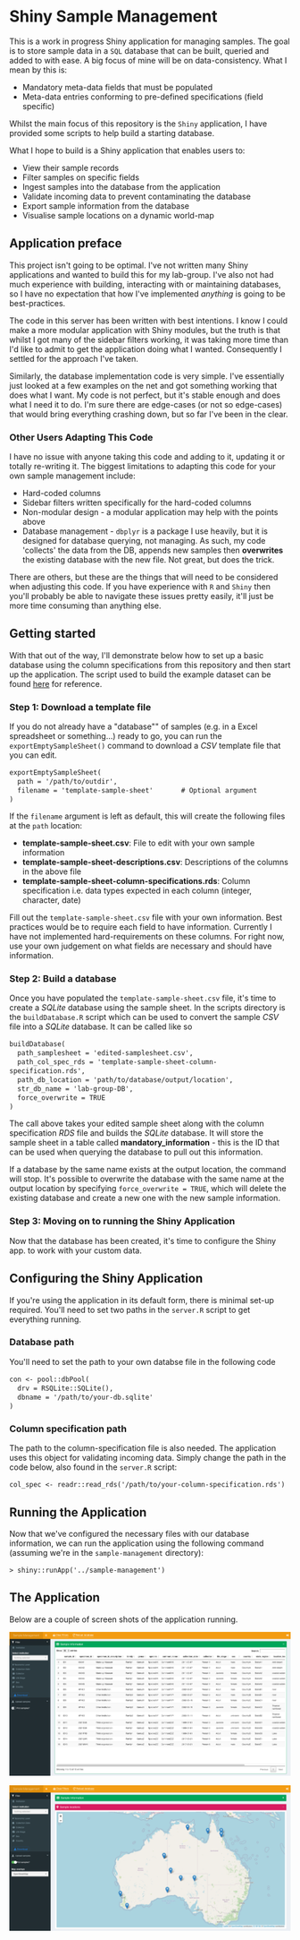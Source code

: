 # Shiny Sample Management

This is a work in progress Shiny application for managing samples. The goal is
to store sample data in a `SQL` database that can be built, queried and added
to with ease. A big focus of mine will be on data-consistency. What I mean by
this is:

* Mandatory meta-data fields that must be populated
* Meta-data entries conforming to pre-defined specifications (field specific)

Whilst the main focus of this repository is the `Shiny` application,
I have provided some scripts to help build a starting database.

What I hope to build is a Shiny application that enables users to:

* View their sample records
* Filter samples on specific fields
* Ingest samples into the database from the application
* Validate incoming data to prevent contaminating the database
* Export sample information from the database
* Visualise sample locations on a dynamic world-map

## Application preface

This project isn't going to be optimal. I've not written many Shiny applications
and wanted to build this for my lab-group. I've also not had much experience
with building, interacting with or maintaining databases, so I have no expectation
that how I've implemented *anything* is going to be best-practices.

The code in this server has been written with best intentions. I know I
could make a more modular application with Shiny modules, but the truth is that
whilst I got many of the sidebar filters working, it was taking more time than
I'd like to admit to get the application doing what I wanted. Consequently I
settled for the approach I've taken.

Similarly, the database implementation code is very simple. I've essentially
just looked at a few examples on the net and got something working that does
what I want. My code is not perfect, but it's stable enough and does what I need
it to do. I'm sure there are edge-cases (or not so edge-cases) that would bring
everything crashing down, but so far I've been in the clear.

### Other Users Adapting This Code

I have no issue with anyone taking this code and adding to it, updating it or
totally re-writing it. The biggest limitations to adapting this code for your
own sample management include:

- Hard-coded columns
- Sidebar filters written specifically for the hard-coded columns
- Non-modular design - a modular application may help with the points above
- Database management - `dbplyr` is a package I use heavily, but it is designed
for database querying, not managing. As such, my code 'collects' the data from
the DB, appends new samples then **overwrites** the existing database with the
new file. Not great, but does the trick.

There are others, but these are the things that will need to be considered when
adjusting this code. If you have experience with `R` and `Shiny` then you'll
probably be able to navigate these issues pretty easily, it'll just be more
time consuming than anything else.

## Getting started

With that out of the way, I'll demonstrate below how to set up a basic database
using the column specifications from this repository and then start up the
application. The script used to build the example dataset can be found
[here][exampleData] for reference.

### Step 1: Download a template file

If you do not already have a "database"" of samples (e.g. in a Excel spreadsheet
or something...) ready to go, you can run the `exportEmptySampleSheet()` command
to download a *CSV* template file that you can edit.

```{r}
exportEmptySampleSheet(
  path = '/path/to/outdir',
  filename = 'template-sample-sheet'       # Optional argument
)
```

If the `filename` argument is left as default, this will create the following
files at the `path` location:

- **template-sample-sheet.csv**: File to edit with your own sample information
- **template-sample-sheet-descriptions.csv**: Descriptions of the columns in the
above file
- **template-sample-sheet-column-specifications.rds**: Column specification i.e.
data types expected in each column (integer, character, date)

Fill out the `template-sample-sheet.csv` file with your own information. Best
practices would be to require each field to have information. Currently I have
not implemented hard-requirements on these columns. For right now, use your
own judgement on what fields are necessary and should have information.

### Step 2: Build a database

Once you have populated the `template-sample-sheet.csv` file, it's time to create
a *SQLite* database using the sample sheet. In the scripts directory is the
`buildDatabase.R` script which can be used to convert the sample *CSV* file into
a *SQLite* database. It can be called like so

```{r}
buildDatabase(
  path_samplesheet = 'edited-samplesheet.csv',
  path_col_spec_rds = 'template-sample-sheet-column-specification.rds',
  path_db_location = 'path/to/database/output/location',
  str_db_name = 'lab-group-DB',
  force_overwrite = TRUE
)
```

The call above takes your edited sample sheet along with the column specification
*RDS* file and builds the *SQLite* database. It will store the sample sheet in a
table called **mandatory_information** - this is the ID that can be used when
querying the database to pull out this information.

If a database by the same name exists at the output location, the command will
stop. It's possible to overwrite the database with the same name at the output
location by specifying `force_overwrite = TRUE`, which will delete the existing
database and create a new one with the new sample information.

### Step 3: Moving on to running the Shiny Application

Now that the database has been created, it's time to configure the Shiny app.
to work with your custom data.

## Configuring the Shiny Application

If you're using the application in its default form, there is minimal set-up
required. You'll need to set two paths in the `server.R` script to get
everything running.

### Database path

You'll need to set the path to your own databse file in the following code

```{r}
con <- pool::dbPool(
  drv = RSQLite::SQLite(),
  dbname = '/path/to/your-db.sqlite'
)
```

### Column specification path

The path to the column-specification file is also needed. The application uses
this object for validating incoming data. Simply change the path in the code
below, also found in the `server.R` script:

```{r}
col_spec <- readr::read_rds('/path/to/your-column-specification.rds')
```

## Running the Application

Now that we've configured the necessary files with our database information, we
can run the application using the following command (assuming we're in the
`sample-management` directory):

```{r}
> shiny::runApp('../sample-management')
```

## The Application

Below are a couple of screen shots of the application running. 

![Application home screen][figure_home]

![Plotting the samples using their latitude and logitude][figure_map]

[exampleData]: https://github.com/a-lud/sample-management/blob/main/example-data/example-set-up.R
[figure_home]: https://github.com/a-lud/sample-management/blob/main/docs/figures/app-home.png
[figure_map]: https://github.com/a-lud/sample-management/blob/main/docs/figures/app-plot-samples.png
